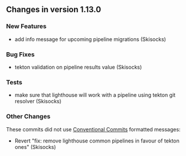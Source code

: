 
## Changes in version 1.13.0

### New Features

* add info message for upcoming pipeline migrations (Skisocks)

### Bug Fixes

* tekton validation on pipeline results value (Skisocks)

### Tests

* make sure that lighthouse will work with a pipeline using tekton git resolver (Skisocks)

### Other Changes

These commits did not use [Conventional Commits](https://conventionalcommits.org/) formatted messages:

* Revert "fix: remove lighthouse common pipelines in favour of tekton ones" (Skisocks)

